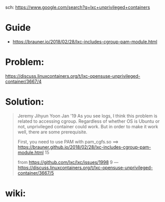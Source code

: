sch: https://www.google.com/search?q=lxc+unprivileged+containers

# Guide
- https://brauner.io/2018/02/28/lxc-includes-cgroup-pam-module.html

# Problem:
https://discuss.linuxcontainers.org/t/lxc-opensuse-unprivileged-container/3667/4

# Solution:
>Jeremy
>Jihyun Yoon
>Jan '19
>As you see logs, I think this problem is related to accessing cgroup.
>Regardless of whether OS is Ubuntu or not, unprivileged container could work.
>But in order to make it work well, there are some prerequisite.
>
>First, you need to use PAM with pam_cgfs.so
>==> https://brauner.github.io/2018/02/28/lxc-includes-cgroup-pam-module.html 15
>
>from https://github.com/lxc/lxc/issues/1998 9
—https://discuss.linuxcontainers.org/t/lxc-opensuse-unprivileged-container/3667/5

# wiki:
